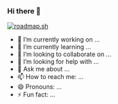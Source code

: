 ### Hi there 👋

[![roadmap.sh](https://api.roadmap.sh/v1-badge/wide/653a18e9602c6661a55ee03c?variant=dark)](https://roadmap.sh)

- 🔭 I’m currently working on ...
- 🌱 I’m currently learning ...
- 👯 I’m looking to collaborate on ...
- 🤔 I’m looking for help with ...
- 💬 Ask me about ...
- 📫 How to reach me: ...
- 😄 Pronouns: ...
- ⚡ Fun fact: ...

